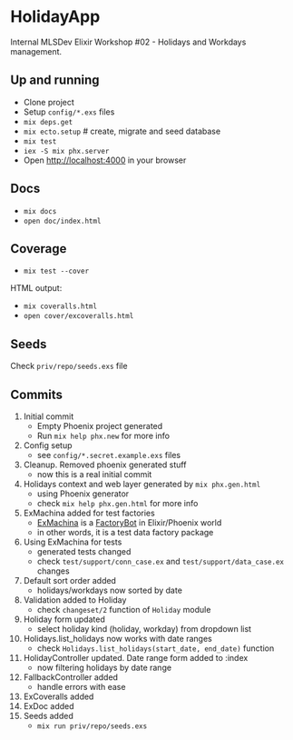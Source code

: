# HolidayApp

Internal MLSDev Elixir Workshop #02 - Holidays and Workdays management.

## Up and running

* Clone project
* Setup `config/*.exs` files
* `mix deps.get`
* `mix ecto.setup` # create, migrate and seed database
* `mix test`
* `iex -S mix phx.server`
* Open [http://localhost:4000](http://localhost:4000) in your browser

## Docs

* `mix docs`
* `open doc/index.html`

## Coverage

* `mix test --cover`

HTML output:
* `mix coveralls.html`
* `open cover/excoveralls.html`

## Seeds

Check `priv/repo/seeds.exs` file

## Commits

1. Initial commit
   - Empty Phoenix project generated
   - Run `mix help phx.new` for more info
1. Config setup
   - see `config/*.secret.example.exs` files
1. Cleanup. Removed phoenix generated stuff
   - now this is a real initial commit
1. Holidays context and web layer generated by `mix phx.gen.html`
   - using Phoenix generator
   - check `mix help phx.gen.html` for more info
1. ExMachina added for test factories
   - [ExMachina](https://github.com/thoughtbot/ex_machina) is a [FactoryBot](https://github.com/thoughtbot/factory_bot) in Elixir/Phoenix world
   - in other words, it is a test data factory package
1. Using ExMachina for tests
   - generated tests changed
   - check `test/support/conn_case.ex` and `test/support/data_case.ex` changes
1. Default sort order added
   - holidays/workdays now sorted by date
1. Validation added to Holiday
   - check `changeset/2` function of `Holiday` module
1. Holiday form updated
   - select holiday kind (holiday, workday) from dropdown list
1. Holidays.list_holidays now works with date ranges
   - check `Holidays.list_holidays(start_date, end_date)` function
1. HolidayController updated. Date range form added to :index
   - now filtering holidays by date range
1. FallbackController added
   - handle errors with ease
1. ExCoveralls added
1. ExDoc added
1. Seeds added
   - `mix run priv/repo/seeds.exs`
